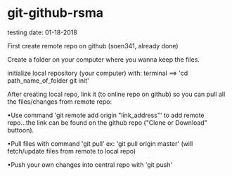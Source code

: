 # git-github-rsma
testing
date: 01-18-2018

First create remote repo on github (soen341, already done)

Create a folder on your computer where you wanna keep the files.

initialize local repository (your computer) with: terminal ==> 'cd path_name_of_folder git init'

After creating local repo, link it (to online repo on github) so you can pull all the files/changes from remote repo:

•Use command 'git remote add origin "link_address"' to add remote repo...the link can be found on the github repo ("Clone or Download" buttoon).

•Pull files with command 'git pull'
ex: 'git pull origin master' (will fetch/update files from remote to local repo)

•Push your own changes into central repo with 'git push'
